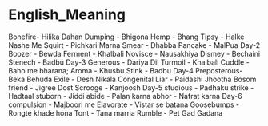 # English_Meaning
Bonefire- Hilika Dahan
Dumping - Bhigona
Hemp    - Bhang
Tipsy   - Halke Nashe Me
Squirt  - Pichkari Marna
Smear   - Dhabba
Pancake - MalPua
Day-2
Boozer  - Bewda
Ferment - Khalbali
Novisce - Nausakhiya
Dismey  - Bechaini
Stenech - Badbu
Day-3
Generous - Dariya Dil
Turmoil  - Khalbali
Cuddle   - Baho me bharana;
Aroma    - Khusbu
Stink    - Badbu
Day-4
Preposterous- Beka Behuda
Exile - Desh Nikala
Congenital Liar - Paidashi Jhootha
Bosom friend -  Jigree Dost
Scrooge - Kanjoosh
Day-5
studious - Padhaku
strike - Hadtaal
stuborn - Jiddi
abide - Palan karna
abhor - Nafrat karna 
Day-6
compulsion - Majboori me
Elavorate - Vistar se batana
Goosebumps - Rongte khade hona
Tont - Tana marna
Rumble - Pet Gad Gadana

